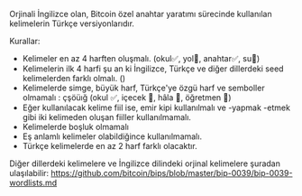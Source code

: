 Orjinali İngilizce olan, Bitcoin özel anahtar yaratımı sürecinde kullanılan kelimelerin Türkçe versiyonlarıdır.

Kurallar:

- Kelimeler en az 4 harften oluşmalı. (okul✅, yol🚫, anahtar✅, su🚫)
- Kelimelerin ilk 4 harfi şu an ki İngilizce, Türkçe ve diğer dillerdeki seed kelimelerden farklı olmalı. ()
- Kelimelerde simge, büyük harf, Türkçe'ye özgü harf ve semboller olmamalı : çşöüığ (okul ✅, içecek 🚫, hâla 🚫, öğretmen 🚫)
- Eğer kullanılacak kelime fiil ise, emir kipi kullanılmalı ve -yapmak -etmek gibi iki kelimeden oluşan fiiller kullanılmamalı.
- Kelimelerde boşluk olmamalı
- Eş anlamlı kelimeler olabildiğince kullanılmamalı.
- Türkçe kelimelerde en az 2 harf farklı olacaktır.

Diğer dillerdeki kelimelere ve İngilizce dilindeki orjinal kelimelere şuradan ulaşılabilir: https://github.com/bitcoin/bips/blob/master/bip-0039/bip-0039-wordlists.md
